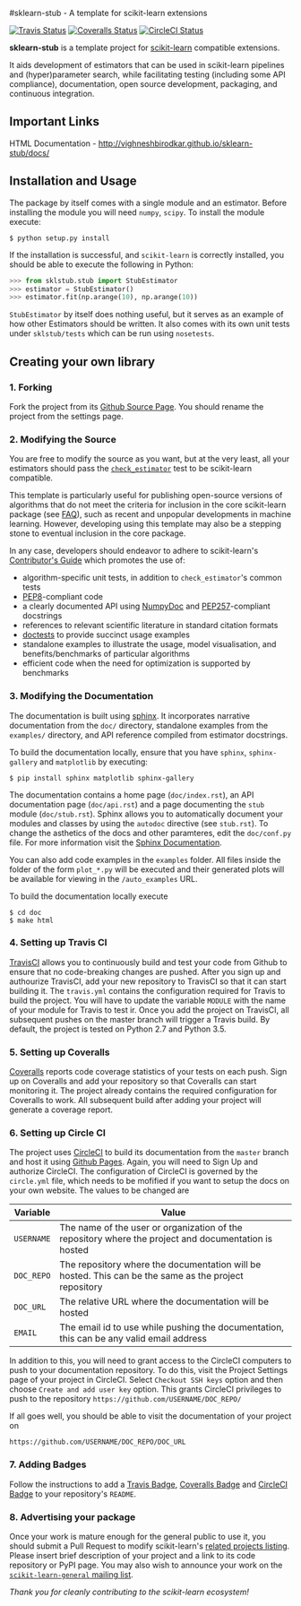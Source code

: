 #sklearn-stub - A template for scikit-learn extensions

[![Travis Status](https://travis-ci.org/vighneshbirodkar/sklearn-stub.svg?branch=master)](https://travis-ci.org/vighneshbirodkar/sklearn-stub)
[![Coveralls Status](https://coveralls.io/repos/vighneshbirodkar/sklearn-stub/badge.svg?branch=master&service=github)](https://coveralls.io/r/vighneshbirodkar/sklearn-stub)
[![CircleCI Status](https://circleci.com/gh/vighneshbirodkar/sklearn-stub.svg?style=shield&circle-token=:circle-token)](https://circleci.com/gh/vighneshbirodkar/sklearn-stub/tree/master)

**sklearn-stub** is a template project for [scikit-learn](http://scikit-learn.org/) 
compatible extensions.

It aids development of estimators that can be used in scikit-learn pipelines
and (hyper)parameter search, while facilitating testing (including some API
compliance), documentation, open source development, packaging, and continuous
integration.

## Important Links
HTML Documentation - http://vighneshbirodkar.github.io/sklearn-stub/docs/

## Installation and Usage
The package by itself comes with a single module and an estimator. Before
installing the module you will need `numpy`, `scipy`.
To install the module execute:
```shell
$ python setup.py install
```

If the installation is successful, and `scikit-learn` is correctly installed,
you should be able to execute the following in Python:
```python
>>> from sklstub.stub import StubEstimator
>>> estimator = StubEstimator()
>>> estimator.fit(np.arange(10), np.arange(10))
```

`StubEstimator` by itself does nothing useful, but it serves as an example of
how other Estimators should be written. It also comes with its own unit
tests under `sklstub/tests` which can be run using `nosetests`.

## Creating your own library
### 1. Forking
Fork the project from its [Github Source Page](https://github.com/vighneshbirodkar/sklearn-stub).
You should rename the project from the settings page.

### 2. Modifying the Source
You are free to modify the source as you want, but at the very least, all your
estimators should pass the [`check_estimator`](http://scikit-learn.org/stable/modules/generated/sklearn.utils.estimator_checks.check_estimator.html#sklearn.utils.estimator_checks.check_estimator)
test to be scikit-learn compatible.

This template is particularly useful for publishing open-source versions of
algorithms that do not meet the criteria for inclusion in the core scikit-learn
package (see [FAQ](http://scikit-learn.org/stable/faq.html)), such as recent
and unpopular developments in machine learning.
However, developing using this template may also be a stepping stone to
eventual inclusion in the core package.

In any case, developers should endeavor to adhere to scikit-learn's
[Contributor's Guide](http://scikit-learn.org/stable/developers/) which promotes
the use of:
* algorithm-specific unit tests, in addition to `check_estimator`'s common tests
* [PEP8](https://www.python.org/dev/peps/pep-0008/)-compliant code
* a clearly documented API using [NumpyDoc](https://github.com/numpy/numpydoc)
  and [PEP257](https://www.python.org/dev/peps/pep-0257/)-compliant docstrings
* references to relevant scientific literature in standard citation formats
* [doctests](https://docs.python.org/3/library/doctest.html) to provide
  succinct usage examples
* standalone examples to illustrate the usage, model visualisation, and
  benefits/benchmarks of particular algorithms
* efficient code when the need for optimization is supported by benchmarks

### 3. Modifying the Documentation

The documentation is built using [sphinx](http://www.sphinx-doc.org/en/stable/).
It incorporates narrative documentation from the `doc/` directory, standalone
examples from the `examples/` directory, and API reference compiled from
estimator docstrings.

To build the documentation locally, ensure that you have `sphinx`,
`sphinx-gallery` and `matplotlib` by executing:
```shell
$ pip install sphinx matplotlib sphinx-gallery
```
The documentation contains a home page (`doc/index.rst`), an API
documentation page (`doc/api.rst`) and a page documenting the `stub` module 
(`doc/stub.rst`). Sphinx allows you to automatically document your modules and
classes by using the `autodoc` directive (see `stub.rst`). To change the
asthetics of the docs and other paramteres, edit the `doc/conf.py` file. For
more information visit the [Sphinx Documentation](http://www.sphinx-doc.org/en/stable/contents.html).

You can also add code examples in the `examples` folder. All files inside
the folder of the form `plot_*.py` will be executed and their generated
plots will be available for viewing in the `/auto_examples` URL.

To build the documentation locally execute
```shell
$ cd doc
$ make html
```

### 4. Setting up Travis CI
[TravisCI](https://travis-ci.org/) allows you to continuously build and test
your code from Github to ensure that no code-breaking changes are pushed. After
you sign up and authourize TravisCI, add your new repository to TravisCI so that
it can start building it. The `travis.yml` contains the configuration required
for Travis to build the project. You will have to update the variable `MODULE`
with the name of your module for Travis to test ir. Once you add the project on
TravisCI, all subsequent pushes on the master branch will trigger a Travis
build. By default, the project is tested on Python 2.7 and Python 3.5.

### 5. Setting up Coveralls
[Coveralls](https://coveralls.io/) reports code coverage statistics of your
tests on each push. Sign up on Coveralls and add your repository so that
Coveralls can start monitoring it. The project already contains the required
configuration for Coveralls to work. All subsequent build after adding your
project will generate a coverage report.

### 6. Setting up Circle CI
The project uses [CircleCI](https://circleci.com/) to build its documentation
from the `master` branch and host it using [Github Pages](https://pages.github.com/).
Again,  you will need to Sign Up and authorize CircleCI. The configuration
of CircleCI is governed by the `circle.yml` file, which needs to be mofified
if you want to setup the docs on your own website. The values to be changed
are

| Variable | Value|
|----------|------|
| `USERNAME`  | The name of the user or organization of the repository where the project and documentation is hosted  |
| `DOC_REPO` | The repository where the documentation will be hosted. This can be the same as the project repository |
| `DOC_URL` | The relative URL where the documentation will be hosted |
| `EMAIL` | The email id to use while pushing the documentation, this can be any valid email address |

In addition to this, you will need to grant access to the CircleCI computers
to push to your documentation repository. To do this, visit the Project Settings
page of your project in CircleCI. Select `Checkout SSH keys` option and then
choose `Create and add user key` option. This grants CircleCI privileges to push
to the repository `https://github.com/USERNAME/DOC_REPO/`

If all goes well, you should be able to visit the documentation of your project
on 
```
https://github.com/USERNAME/DOC_REPO/DOC_URL
```

### 7. Adding Badges

Follow the instructions to add a [Travis Badge](https://docs.travis-ci.com/user/status-images/), 
[Coveralls Badge](https://coveralls.io) and 
[CircleCI Badge](https://circleci.com/docs/status-badges) to your repository's
`README`.

### 8. Advertising your package

Once your work is mature enough for the general public to use it, you should
submit a Pull Request to modify scikit-learn's
[related projects listing](https://github.com/scikit-learn/scikit-learn/edit/master/doc/related_projects.rst).
Please insert brief description of your project and a link to its code
repository or PyPI page.
You may also wish to announce your work on the
[`scikit-learn-general` mailing list](https://lists.sourceforge.net/lists/listinfo/scikit-learn-general).


*Thank you for cleanly contributing to the scikit-learn ecosystem!*
